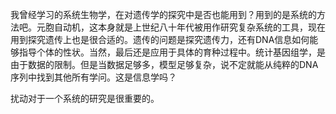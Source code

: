 我曾经学习的系统生物学，在对遗传学的探究中是否也能用到？用到的是系统的方法吧。元胞自动机，这本身就是上世纪八十年代被用作研究复杂系统的工具，现在用到探究遗传上也是很合适的。遗传的问题是探究遗传力，还有DNA信息如何能够指导个体的性状。当然，最后还是应用于具体的育种过程中。统计基因组学，是由于数据的限制。但是当数据足够多，模型足够复杂，说不定就能从纯粹的DNA序列中找到其他所有学问。这是信息学吗？

扰动对于一个系统的研究是很重要的。

